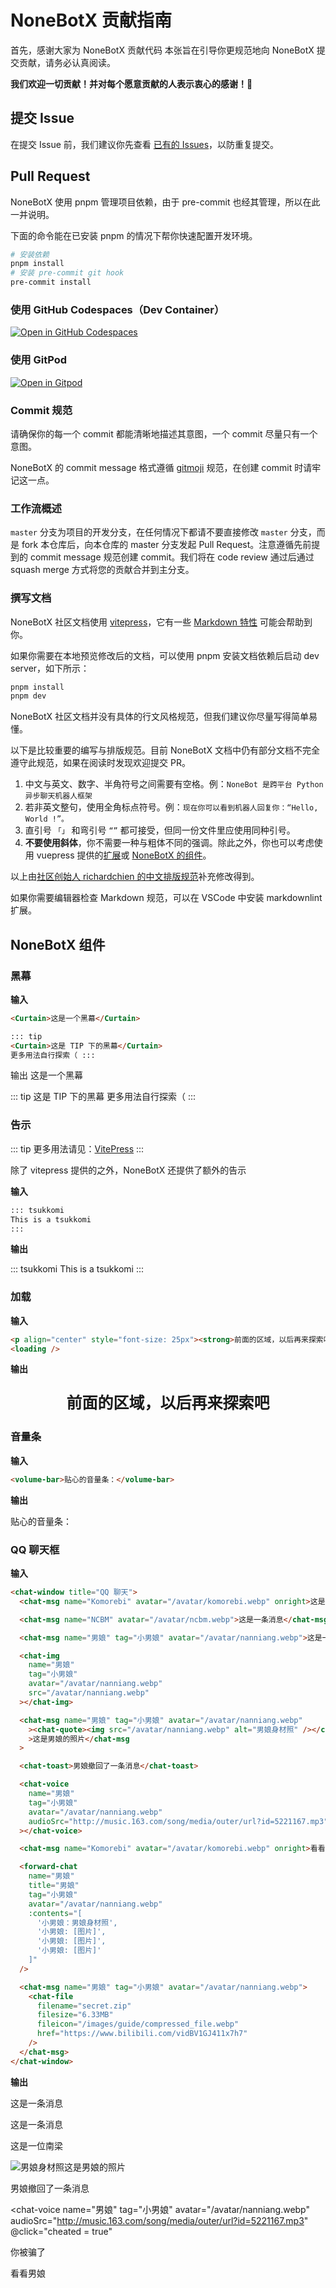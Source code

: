 <!-- markdownlint-disable MD034 -->
<script setup>
import { ref } from 'vue'

let cheated = ref(false)
</script>

# NoneBotX 贡献指南

首先，感谢大家为 NoneBotX 贡献代码
本张旨在引导你更规范地向 NoneBotX 提交贡献，请务必认真阅读。

**我们欢迎一切贡献！并对每个愿意贡献的人表示衷心的感谢！💖**

## 提交 Issue

在提交 Issue 前，我们建议你先查看 [已有的 Issues](https://github.com/KomoriDev/NoneBotX/issues)，以防重复提交。

## Pull Request

NoneBotX 使用 pnpm 管理项目依赖，由于 pre-commit 也经其管理，所以在此一并说明。

下面的命令能在已安装 pnpm 的情况下帮你快速配置开发环境。

```bash
# 安装依赖
pnpm install
# 安装 pre-commit git hook
pre-commit install
```

### 使用 GitHub Codespaces（Dev Container）

[![Open in GitHub Codespaces](https://github.com/codespaces/badge.svg)](https://codespaces.new/KomoriDev/NoneBotX)

### 使用 GitPod

[![Open in Gitpod](https://gitpod.io/button/open-in-gitpod.svg)](https://gitpod.io/#/https://github.com/KomoriDev/NoneBotX)

### Commit 规范

请确保你的每一个 commit 都能清晰地描述其意图，一个 commit 尽量只有一个意图。

NoneBotX 的 commit message 格式遵循 [gitmoji](https://gitmoji.dev/) 规范，在创建 commit 时请牢记这一点。

### 工作流概述

`master` 分支为项目的开发分支，在任何情况下都请不要直接修改 `master` 分支，而是 fork 本仓库后，向本仓库的 master 分支发起 Pull Request。注意遵循先前提到的 commit message 规范创建 commit。我们将在 code review 通过后通过 squash merge 方式将您的贡献合并到主分支。

### 撰写文档

NoneBotX 社区文档使用 [vitepress](https://vitepress.dev/)，它有一些 [Markdown 特性](https://vitepress.dev/guide/markdown) 可能会帮助到你。

如果你需要在本地预览修改后的文档，可以使用 pnpm 安装文档依赖后启动 dev server，如下所示：

```bash
pnpm install
pnpm dev
```

NoneBotX 社区文档并没有具体的行文风格规范，但我们建议你尽量写得简单易懂。

以下是比较重要的编写与排版规范。目前 NoneBotX 文档中仍有部分文档不完全遵守此规范，如果在阅读时发现欢迎提交 PR。

1. 中文与英文、数字、半角符号之间需要有空格。例：`NoneBot 是跨平台 Python 异步聊天机器人框架`
2. 若非英文整句，使用全角标点符号。例：`现在你可以看到机器人回复你：“Hello, World !”。`
3. 直引号 `「」` 和弯引号 `“”` 都可接受，但同一份文件里应使用同种引号。
4. **不要使用斜体**，你不需要一种与粗体不同的强调。除此之外，你也可以考虑使用 vuepress 提供的[扩展](https://vitepress.dev/guide/markdown#custom-containers)或 [NoneBotX 的组件](#nonebotx-组件)。

以上由[社区创始人 richardchien 的中文排版规范](https://stdrc.cc/style-guides/chinese)补充修改得到。

如果你需要编辑器检查 Markdown 规范，可以在 VSCode 中安装 markdownlint 扩展。

## NoneBotX 组件

### 黑幕

**输入**

```html
<Curtain>这是一个黑幕</Curtain>

::: tip
<Curtain>这是 TIP 下的黑幕</Curtain>
更多用法自行探索（ :::
```

输出
<Curtain>这是一个黑幕</Curtain>

::: tip
<Curtain>这是 TIP 下的黑幕</Curtain>
更多用法自行探索（
:::

### 告示

::: tip
更多用法请见：[VitePress](https://vitepress.dev/guide/markdown#custom-containers)
:::

除了 vitepress 提供的之外，NoneBotX 还提供了额外的告示

**输入**

```md
::: tsukkomi
This is a tsukkomi
:::
```

**输出**

::: tsukkomi
This is a tsukkomi
:::

### 加载

**输入**

```html
<p align="center" style="font-size: 25px"><strong>前面的区域，以后再来探索吧</strong></p>
<loading />
```

**输出**

<p align="center" style="font-size: 25px"><strong>前面的区域，以后再来探索吧</strong></p>
<loading />

### 音量条

**输入**

```html
<volume-bar>贴心的音量条：</volume-bar>
```

**输出**

<volume-bar>贴心的音量条：</volume-bar>

### QQ 聊天框

**输入**

```html
<chat-window title="QQ 聊天">
  <chat-msg name="Komorebi" avatar="/avatar/komorebi.webp" onright>这是一条消息</chat-msg>

  <chat-msg name="NCBM" avatar="/avatar/ncbm.webp">这是一条消息</chat-msg>

  <chat-msg name="男娘" tag="小男娘" avatar="/avatar/nanniang.webp">这是一位南梁</chat-msg>

  <chat-img
    name="男娘"
    tag="小男娘"
    avatar="/avatar/nanniang.webp"
    src="/avatar/nanniang.webp"
  ></chat-img>

  <chat-msg name="男娘" tag="小男娘" avatar="/avatar/nanniang.webp"
    ><chat-quote><img src="/avatar/nanniang.webp" alt="男娘身材照" /></chat-quote
    >这是男娘的照片</chat-msg
  >

  <chat-toast>男娘撤回了一条消息</chat-toast>

  <chat-voice
    name="男娘"
    tag="小男娘"
    avatar="/avatar/nanniang.webp"
    audioSrc="http://music.163.com/song/media/outer/url?id=5221167.mp3"
  ></chat-voice>

  <chat-msg name="Komorebi" avatar="/avatar/komorebi.webp" onright>看看男娘</chat-msg>

  <forward-chat
    name="男娘"
    title="男娘"
    tag="小男娘"
    avatar="/avatar/nanniang.webp"
    :contents="[
      '小男娘：男娘身材照',
      '小男娘: [图片]',
      '小男娘: [图片]',
      '小男娘: [图片]'
    ]"
  />

  <chat-msg name="男娘" tag="小男娘" avatar="/avatar/nanniang.webp">
    <chat-file
      filename="secret.zip"
      filesize="6.33MB"
      fileicon="/images/guide/compressed_file.webp"
      href="https://www.bilibili.com/vidBV1GJ411x7h7"
    />
  </chat-msg>
</chat-window>
```

**输出**

<chat-window title="QQ 聊天">

<chat-msg name="Komorebi" avatar="/avatar/komorebi.webp" onright>这是一条消息</chat-msg>

<chat-msg name="NCBM" avatar="/avatar/ncbm.webp">这是一条消息</chat-msg>

<chat-msg name="男娘" tag="小男娘" avatar="/avatar/nanniang.webp">这是一位南梁</chat-msg>

<chat-img name="男娘" tag="小男娘" avatar="/avatar/nanniang.webp" src="/avatar/nanniang.webp"></chat-img>

<chat-msg name="男娘" tag="小男娘" avatar="/avatar/nanniang.webp"><chat-quote><img src="/avatar/nanniang.webp" alt="男娘身材照"/></chat-quote>这是男娘的照片</chat-msg>

<chat-toast>男娘撤回了一条消息</chat-toast>

<chat-voice
name="男娘"
tag="小男娘"
avatar="/avatar/nanniang.webp"
audioSrc="http://music.163.com/song/media/outer/url?id=5221167.mp3"
@click="cheated = true"

> </chat-voice>

<chat-toast v-if="cheated == true" >你被骗了</chat-toast>

<chat-msg name="Komorebi" avatar="/avatar/komorebi.webp" onright>看看男娘</chat-msg>

<forward-chat
    name="男娘"
    title="男娘"
    tag="小男娘"
    avatar="/avatar/nanniang.webp"
    :contents="[
      '小男娘：男娘身材照',
      '小男娘: [图片]',
      '小男娘: [图片]',
      '小男娘: [图片]'
    ]" />

  <chat-msg name="男娘" tag="小男娘" avatar="/avatar/nanniang.webp">
   <chat-file
      filename="secret.zip"
      filesize="6.33MB"
      fileicon="/images/guide/compressed_file.webp"
      href="https://www.bilibili.com/vidBV1GJ411x7h7"
    />
  </chat-msg>

</chat-window>
